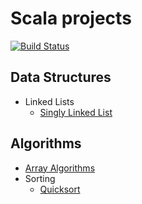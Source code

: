 # Scala projects
[![Build Status](https://travis-ci.org/jcallin/Scala-Projects.svg?branch=master)](https://travis-ci.org/jcallin/Scala-Projects)

## Data Structures
* Linked Lists
  - [Singly Linked List](data-structures/src/main/scala/com/scalaprojects/datastructures/linkedlists/SinglyLinkedList.scala)
## Algorithms
* [Array Algorithms](algorithms/src/main/scala/com/scalaprojects/algorithms/Arrays.scala)
* Sorting
  - [Quicksort](algorithms/src/main/scala/com/scalaprojects/algorithms/sorting/QuickSort.scala)
